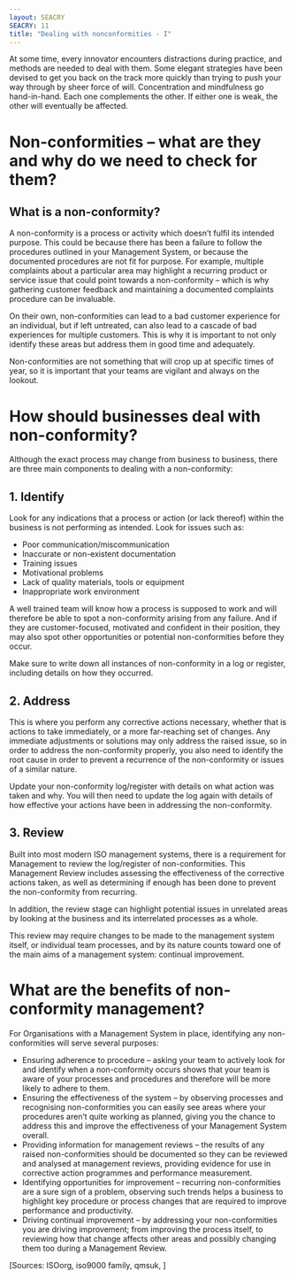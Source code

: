 ```yaml
---
layout: SEACRY
SEACRY: 11
title: "Dealing with nonconformities - I"
---
```


At some time, every innovator encounters distractions during practice, and methods are needed to deal with them. Some elegant strategies have been devised to get you back on the track more quickly than trying to push your way through by sheer force of will. Concentration and mindfulness go hand-in-hand. Each one complements the other. If either one is weak, the other will eventually be affected. 

# Non-conformities – what are they and why do we need to check for them?

## What is a non-conformity?

A non-conformity is a process or activity which doesn’t fulfil its intended purpose. This could be because there has been a failure to follow the procedures outlined in your Management System, or because the documented procedures are not fit for purpose. For example, multiple complaints about a particular area may highlight a recurring product or service issue that could point towards a non-conformity – which is why gathering customer feedback and maintaining a documented complaints procedure can be invaluable.

On their own, non-conformities can lead to a bad customer experience for an individual, but if left untreated, can also lead to a cascade of bad experiences for multiple customers. This is why it is important to not only identify these areas but address them in good time and adequately.

Non-conformities are not something that will crop up at specific times of year, so it is important that your teams are vigilant and always on the lookout.


# How should businesses deal with non-conformity?

Although the exact process may change from business to business, there are three main components to dealing with a non-conformity:

## 1. Identify
Look for any indications that a process or action (or lack thereof) within the business is not performing as intended. Look for issues such as:

- Poor communication/miscommunication
- Inaccurate or non-existent documentation
- Training issues
- Motivational problems
- Lack of quality materials, tools or equipment
- Inappropriate work environment

A well trained team will know how a process is supposed to work and will therefore be able to spot a non-conformity arising from any failure. And if they are customer-focused, motivated and confident in their position, they may also spot other opportunities or potential non-conformities before they occur.

Make sure to write down all instances of non-conformity in a log or register, including details on how they occurred.

## 2. Address
This is where you perform any corrective actions necessary, whether that is actions to take immediately, or a more far-reaching set of changes. Any immediate adjustments or solutions may only address the raised issue, so in order to address the non-conformity properly, you also need to identify the root cause in order to prevent a recurrence of the non-conformity or issues of a similar nature.

Update your non-conformity log/register with details on what action was taken and why. You will then need to update the log again with details of how effective your actions have been in addressing the non-conformity.

## 3. Review
Built into most modern ISO management systems, there is a requirement for Management to review the log/register of non-conformities. This Management Review includes assessing the effectiveness of the corrective actions taken, as well as determining if enough has been done to prevent the non-conformity from recurring.

In addition, the review stage can highlight potential issues in unrelated areas by looking at the business and its interrelated processes as a whole.

This review may require changes to be made to the management system itself, or individual team processes, and by its nature counts toward one of the main aims of a management system: continual improvement.

# What are the benefits of non-conformity management?

For Organisations with a Management System in place, identifying any non-conformities will serve several purposes:

- Ensuring adherence to procedure – asking your team to actively look for and identify when a non-conformity occurs shows that your team is aware of your processes and procedures and therefore will be more likely to adhere to them.
- Ensuring the effectiveness of the system – by observing processes and recognising non-conformities you can easily see areas where your procedures aren’t quite working as planned, giving you the chance to address this and improve the effectiveness of your Management System overall.
- Providing information for management reviews – the results of any raised non-conformities should be documented so they can be reviewed and analysed at management reviews, providing evidence for use in corrective action programmes and performance measurement.
- Identifying opportunities for improvement – recurring non-conformities are a sure sign of a problem, observing such trends helps a business to highlight key procedure or process changes that are required to improve performance and productivity.
- Driving continual improvement – by addressing your non-conformities you are driving improvement; from improving the process itself, to reviewing how that change affects other areas and possibly changing them too during a Management Review.







[Sources: ISOorg, iso9000 family, qmsuk, ]
